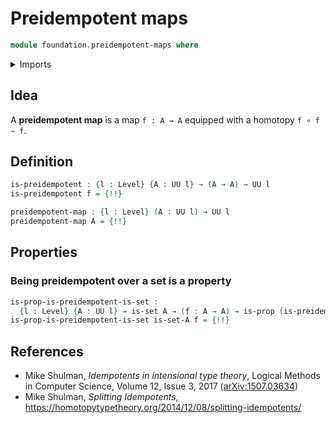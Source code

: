 # Preidempotent maps

```agda
module foundation.preidempotent-maps where
```

<details><summary>Imports</summary>

```agda
open import foundation.dependent-pair-types
open import foundation.universe-levels

open import foundation-core.function-types
open import foundation-core.homotopies
open import foundation-core.propositions
open import foundation-core.sets
```

</details>

## Idea

A **preidempotent map** is a map `f : A → A` equipped with a homotopy
`f ∘ f ~ f`.

## Definition

```agda
is-preidempotent : {l : Level} {A : UU l} → (A → A) → UU l
is-preidempotent f = {!!}

preidempotent-map : {l : Level} (A : UU l) → UU l
preidempotent-map A = {!!}
```

## Properties

### Being preidempotent over a set is a property

```agda
is-prop-is-preidempotent-is-set :
  {l : Level} {A : UU l} → is-set A → (f : A → A) → is-prop (is-preidempotent f)
is-prop-is-preidempotent-is-set is-set-A f = {!!}
```

## References

- Mike Shulman, _Idempotents in intensional type theory_, Logical Methods in
  Computer Science, Volume 12, Issue 3, 2017
  ([arXiv:1507.03634](https://arxiv.org/abs/1507.03634))
- Mike Shulman, _Splitting Idempotents_,
  <https://homotopytypetheory.org/2014/12/08/splitting-idempotents/>
